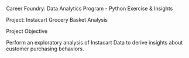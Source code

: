 Career Foundry: Data Analytics Program - Python Exercise & Insights

Project: Instacart Grocery Basket Analysis

Project Objective

Perform an exploratory analysis of Instacart Data to derive insights about customer purchasing behaviors.





